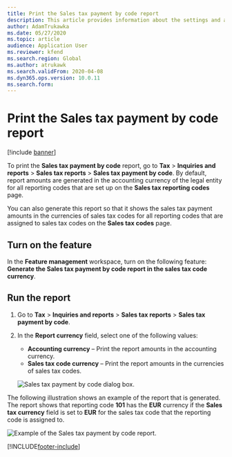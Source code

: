 ```yaml
---
title: Print the Sales tax payment by code report
description: This article provides information about the settings and actions that are required to print the Sales tax payment by code report in the accounting or tax code currency.
author: AdamTrukawka
ms.date: 05/27/2020
ms.topic: article
audience: Application User
ms.reviewer: kfend
ms.search.region: Global
ms.author: atrukawk
ms.search.validFrom: 2020-04-08
ms.dyn365.ops.version: 10.0.11
ms.search.form: 
---
```


# Print the Sales tax payment by code report 

[!include [banner](../includes/banner.md)]

To print the **Sales tax payment by code** report, go to **Tax** \> **Inquiries and reports** \> **Sales tax reports** \> **Sales tax payment by code**. By default, report amounts are generated in the accounting currency of the legal entity for all reporting codes that are set up on the **Sales tax reporting codes** page.

You can also generate this report so that it shows the sales tax payment amounts in the currencies of sales tax codes for all reporting codes that are assigned to sales tax codes on the **Sales tax codes** page.

## Turn on the feature

In the **Feature management** workspace, turn on the following feature: **Generate the Sales tax payment by code report in the sales tax code currency**.

## Run the report

1. Go to **Tax** \> **Inquiries and reports** \> **Sales tax reports** \> **Sales tax payment by code**.
2. In the **Report currency** field, select one of the following values:

    - **Accounting currency** – Print the report amounts in the accounting currency.
    - **Sales tax code currency** – Print the report amounts in the currencies of sales tax codes.

    ![Sales tax payment by code dialog box.](media/Sales-tax-payment-by-code.png)

The following illustration shows an example of the report that is generated. The report shows that reporting code **101** has the **EUR** currency if the **Sales tax currency** field is set to **EUR** for the sales tax code that the reporting code is assigned to.

![Example of the Sales tax payment by code report.](media/Sales-tax-payment-by-code-2.png)


[!INCLUDE[footer-include](../../includes/footer-banner.md)]
